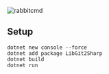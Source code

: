![rabbitcmd](https://github.com/user-attachments/assets/c0e72d1d-9362-48e2-8655-5f26191922d6)


## <a id="setup"></a>Setup
```
dotnet new console --force
dotnet add package LibGit2Sharp
dotnet build
dotnet run
```
